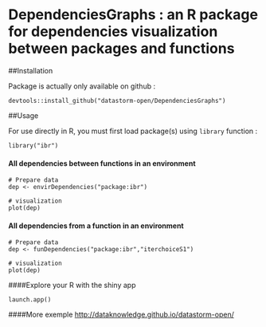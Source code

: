 # DependenciesGraphs : an R package for dependencies visualization between packages and functions

##Installation

Package is actually only available on github : 

````
devtools::install_github("datastorm-open/DependenciesGraphs")
````

##Usage

For use directly in R, you must first load package(s) using ````library```` function :

````
library("ibr")
````

#### All dependencies between functions in an environment

````
# Prepare data
dep <- envirDependencies("package:ibr")

# visualization
plot(dep)
````
#### All dependencies from a function in an environment

````
# Prepare data
dep <- funDependencies("package:ibr","iterchoiceS1")

# visualization
plot(dep)
````

####Explore your R with the shiny app
````
launch.app()
````

####More exemple 
http://dataknowledge.github.io/datastorm-open/